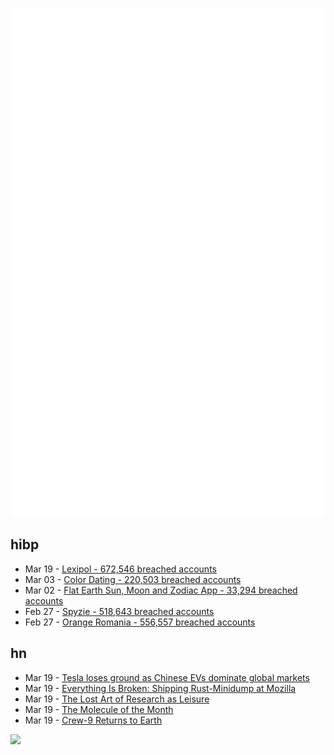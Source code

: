 ![Metrics](https://raw.githubusercontent.com/phixion/phixion/master/metrics.svg)

## hibp

<!--
for https://github.com/phixion/phixion/blob/main/.github/workflows/feeds.yml
-->
<!--START_SECTION:haveibeenpwnd-->
- Mar 19 - [Lexipol - 672,546 breached accounts](https://haveibeenpwned.com/PwnedWebsites#Lexipol)
- Mar 03 - [Color Dating - 220,503 breached accounts](https://haveibeenpwned.com/PwnedWebsites#ColorDating)
- Mar 02 - [Flat Earth Sun, Moon and Zodiac App - 33,294 breached accounts](https://haveibeenpwned.com/PwnedWebsites#FlatEarthDave)
- Feb 27 - [Spyzie - 518,643 breached accounts](https://haveibeenpwned.com/PwnedWebsites#Spyzie)
- Feb 27 - [Orange Romania - 556,557 breached accounts](https://haveibeenpwned.com/PwnedWebsites#OrangeRomania)
<!--END_SECTION:haveibeenpwnd-->

## hn

<!--
for https://github.com/phixion/phixion/blob/main/.github/workflows/feeds.yml
-->
<!--START_SECTION:hn-->
- Mar 19 - [Tesla loses ground as Chinese EVs dominate global markets](https://restofworld.org/2025/tesla-loses-ground-chinese-ev-dominate-global-markets/)
- Mar 19 - [Everything Is Broken: Shipping Rust-Minidump at Mozilla](https://hacks.mozilla.org/2022/06/everything-is-broken-shipping-rust-minidump-at-mozilla/)
- Mar 19 - [The Lost Art of Research as Leisure](https://kasurian.com/p/research-as-leisure)
- Mar 19 - [The Molecule of the Month](https://www.chm.bris.ac.uk/motm/motm.htm)
- Mar 19 - [Crew-9 Returns to Earth](https://www.spacex.com/launches/mission/?missionId=crew-9-return)
<!--END_SECTION:hn-->

<!--
for https://yhype.me
-->
![](https://hit.yhype.me/github/profile?user_id=13013670)

